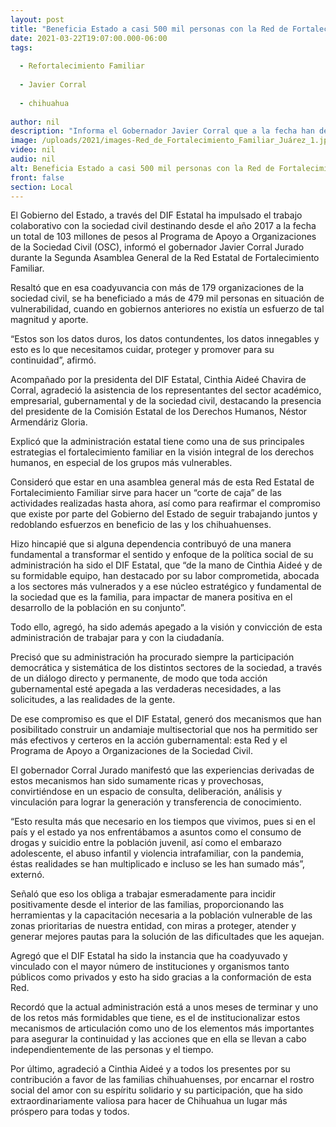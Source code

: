 ```yaml
---
layout: post
title: "Beneficia Estado a casi 500 mil personas con la Red de Fortalecimiento Familiar"
date: 2021-03-22T19:07:00.000-06:00
tags:
  
  - Refortalecimiento Familiar
  
  - Javier Corral
  
  - chihuahua
  
author: nil
description: "Informa el Gobernador Javier Corral que a la fecha han destinado 103 mdp al Programa de Apoyo a Organizaciones de la Sociedad Civil y se trabaja en la institucionalización de estos programas que deben ser permanentes  "
image: /uploads/2021/images-Red_de_Fortalecimiento_Familiar_Juárez_1.jpeg
video: nil
audio: nil
alt: Beneficia Estado a casi 500 mil personas con la Red de Fortalecimiento Familiar
front: false
section: Local
---
```


El Gobierno del Estado, a través del DIF Estatal ha impulsado el trabajo colaborativo con la sociedad civil destinando desde el año 2017 a la fecha un total de 103 millones de pesos al Programa de Apoyo a Organizaciones de la Sociedad Civil (OSC), informó el gobernador Javier Corral Jurado durante la Segunda Asamblea General de la Red Estatal de Fortalecimiento Familiar.

Resaltó que en esa coadyuvancia con más de 179 organizaciones de la sociedad civil, se ha beneficiado a más de 479 mil personas en situación de vulnerabilidad, cuando en gobiernos anteriores no existía un esfuerzo de tal magnitud y aporte.

“Estos son los datos duros, los datos contundentes, los datos innegables y esto es lo que necesitamos cuidar, proteger y promover para su continuidad”, afirmó.

Acompañado por la presidenta del DIF Estatal, Cinthia Aideé Chavira de Corral, agradeció la asistencia de los representantes del sector académico, empresarial, gubernamental y de la sociedad civil, destacando la presencia del presidente de la Comisión Estatal de los Derechos Humanos, Néstor Armendáriz Gloria.

Explicó que la administración estatal tiene como una de sus principales estrategias el fortalecimiento familiar en la visión integral de los derechos humanos, en especial de los grupos más vulnerables.

Consideró que estar en una asamblea general más de esta Red Estatal de Fortalecimiento Familiar sirve para hacer un “corte de caja” de las actividades realizadas hasta ahora, así como para reafirmar el compromiso que existe por parte del Gobierno del Estado de seguir trabajando juntos y redoblando esfuerzos en beneficio de las y los chihuahuenses.

Hizo hincapié que si alguna dependencia contribuyó de una manera fundamental a transformar el sentido y enfoque de la política social de su administración ha sido el DIF Estatal, que “de la mano de Cinthia Aideé y de su formidable equipo, han destacado por su labor comprometida, abocada a los sectores más vulnerados y a ese núcleo estratégico y fundamental de la sociedad que es la familia, para impactar de manera positiva en el desarrollo de la población en su conjunto”.

Todo ello, agregó, ha sido además apegado a la visión y convicción de esta administración de trabajar para y con la ciudadanía.

Precisó que su administración ha procurado siempre la participación democrática y sistemática de los distintos sectores de la sociedad, a través de un diálogo directo y permanente, de modo que toda acción gubernamental esté apegada a las verdaderas necesidades, a las solicitudes, a las realidades de la gente.

De ese compromiso es que el DIF Estatal, generó dos mecanismos que han posibilitado construir un andamiaje multisectorial que nos ha permitido ser más efectivos y certeros en la acción gubernamental: esta Red y el Programa de Apoyo a Organizaciones de la Sociedad Civil.

El gobernador Corral Jurado manifestó que las experiencias derivadas de estos mecanismos han sido sumamente ricas y provechosas, convirtiéndose en un espacio de consulta, deliberación, análisis y vinculación para lograr la generación y transferencia de conocimiento.

“Esto resulta más que necesario en los tiempos que vivimos, pues si en el país y el estado ya nos enfrentábamos a asuntos como el consumo de drogas y suicidio entre la población juvenil, así como el embarazo adolescente, el abuso infantil y violencia intrafamiliar, con la pandemia, éstas realidades se han multiplicado e incluso se les han sumado más”, externó.

Señaló que eso los obliga a trabajar esmeradamente para incidir positivamente desde el interior de las familias, proporcionando las herramientas y la capacitación necesaria a la población vulnerable de las zonas prioritarias de nuestra entidad, con miras a proteger, atender y generar mejores pautas para la solución de las dificultades que les aquejan.

Agregó que el DIF Estatal ha sido la instancia que ha coadyuvado y vinculado con el mayor número de instituciones y organismos tanto públicos como privados y esto ha sido gracias a la conformación de esta Red.

Recordó que la actual administración está a unos meses de terminar y uno de los retos más formidables que tiene, es el de institucionalizar estos mecanismos de articulación como uno de los elementos más importantes para asegurar la continuidad y las acciones que en ella se llevan a cabo independientemente de las personas y el tiempo.

Por último, agradeció a Cinthia Aideé y a todos los presentes por su contribución a favor de las familias chihuahuenses, por encarnar el rostro social del amor con su espíritu solidario y su participación, que ha sido extraordinariamente valiosa para hacer de Chihuahua un lugar más próspero para todas y todos.